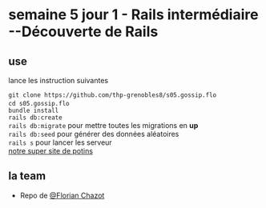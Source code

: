 # semaine 5 jour 1 - Rails intermédiaire --Découverte de Rails

## use

lance les instruction suivantes

`git clone https://github.com/thp-grenobles8/s05.gossip.flo`<br>
`cd s05.gossip.flo` <br>
`bundle install`<br>
`rails db:create`<br>
`rails db:migrate` pour mettre toutes les migrations en **up**<br>
`rails db:seed` pour générer des données aléatoires<br>
`rails s` pour lancer les serveur<br>
 <a href="http://localhost:3000/ ">notre super site de potins</a>


## la team

- Repo de <a href="https://thehackingproject.slack.com/messages/UHFNBN79D/">@Florian Chazot</a>

